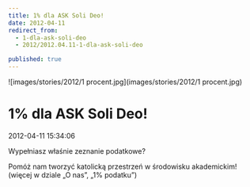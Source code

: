 ```yaml
---
title: 1% dla ASK Soli Deo!
date: 2012-04-11
redirect_from: 
  - 1-dla-ask-soli-deo
  - 2012/2012.04.11-1-dla-ask-soli-deo

published: true
---
```



![images/stories/2012/1 procent.jpg](images/stories/2012/1 procent.jpg)

# 1% dla ASK Soli Deo!

<time>2012-04-11 15:34:06</time>


Wypełniasz właśnie zeznanie podatkowe?
&nbsp;



 
Pomóż nam tworzyć katolicką przestrzeń w środowisku akademickim!
(więcej w dziale „O nas”, „1% podatku”)
&nbsp;

<!--CONTENT FROM OLD SERVER (jos before 2013): 
Wypełniasz właśnie zeznanie podatkowe?


&nbsp;





 
Pomóż nam tworzyć katolicką przestrzeń w środowisku akademickim!


(więcej w dziale „O nas”, „1% podatku”)


&nbsp;
-->

<!--{{json:{"created_date":"2012-04-11 15:34:06","publish_down":"0000-00-00 00:00:00","id":"1092"}}}-->